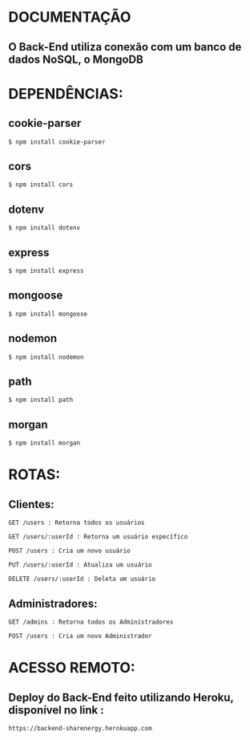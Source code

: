 # DOCUMENTAÇÃO

## O Back-End utiliza conexão com um banco de dados NoSQL, o MongoDB


# DEPENDÊNCIAS:

## cookie-parser
```
$ npm install cookie-parser
```
## cors
```
$ npm install cors
```
## dotenv
```
$ npm install dotenv
```
## express
```
$ npm install express
```
## mongoose
```
$ npm install mongoose
```
## nodemon
```
$ npm install nodemon
```
## path
```
$ npm install path
```
## morgan
```
$ npm install morgan
```


# ROTAS:

## Clientes:

```
GET /users : Retorna todos os usuários
```

```
GET /users/:userId : Retorna um usuário específico
```

```
POST /users : Cria um novo usuário
```

```
PUT /users/:userId : Atualiza um usuário
```

```
DELETE /users/:userId : Deleta um usuário
```
## Administradores:

```
GET /admins : Retorna todos os Administradores
```
```
POST /users : Cria um novo Administrador
```
# ACESSO REMOTO:

## Deploy do Back-End feito utilizando Heroku, disponível no link :
```
https://backend-sharenergy.herokuapp.com
```
